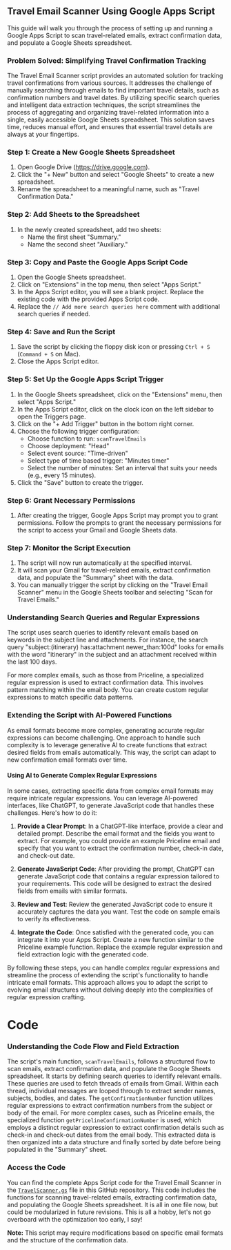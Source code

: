 ## Travel Email Scanner Using Google Apps Script

This guide will walk you through the process of setting up and running a Google Apps Script to scan travel-related emails, extract confirmation data, and populate a Google Sheets spreadsheet.

### Problem Solved: Simplifying Travel Confirmation Tracking

The Travel Email Scanner script provides an automated solution for tracking travel confirmations from various sources. It addresses the challenge of manually searching through emails to find important travel details, such as confirmation numbers and travel dates. By utilizing specific search queries and intelligent data extraction techniques, the script streamlines the process of aggregating and organizing travel-related information into a single, easily accessible Google Sheets spreadsheet. This solution saves time, reduces manual effort, and ensures that essential travel details are always at your fingertips.

### Step 1: Create a New Google Sheets Spreadsheet

1. Open Google Drive (https://drive.google.com).
2. Click the "+ New" button and select "Google Sheets" to create a new spreadsheet.
3. Rename the spreadsheet to a meaningful name, such as "Travel Confirmation Data."

### Step 2: Add Sheets to the Spreadsheet

1. In the newly created spreadsheet, add two sheets:
   - Name the first sheet "Summary."
   - Name the second sheet "Auxiliary."

### Step 3: Copy and Paste the Google Apps Script Code

1. Open the Google Sheets spreadsheet.
2. Click on "Extensions" in the top menu, then select "Apps Script."
3. In the Apps Script editor, you will see a blank project. Replace the existing code with the provided Apps Script code.
4. Replace the `// Add more search queries here` comment with additional search queries if needed.

### Step 4: Save and Run the Script

1. Save the script by clicking the floppy disk icon or pressing `Ctrl + S` (`Command + S` on Mac).
2. Close the Apps Script editor.

### Step 5: Set Up the Google Apps Script Trigger

1. In the Google Sheets spreadsheet, click on the "Extensions" menu, then select "Apps Script."
2. In the Apps Script editor, click on the clock icon on the left sidebar to open the Triggers page.
3. Click on the "+ Add Trigger" button in the bottom right corner.
4. Choose the following trigger configuration:
   - Choose function to run: `scanTravelEmails`
   - Choose deployment: "Head"
   - Select event source: "Time-driven"
   - Select type of time based trigger: "Minutes timer"
   - Select the number of minutes: Set an interval that suits your needs (e.g., every 15 minutes).
5. Click the "Save" button to create the trigger.

### Step 6: Grant Necessary Permissions

1. After creating the trigger, Google Apps Script may prompt you to grant permissions. Follow the prompts to grant the necessary permissions for the script to access your Gmail and Google Sheets data.

### Step 7: Monitor the Script Execution

1. The script will now run automatically at the specified interval.
2. It will scan your Gmail for travel-related emails, extract confirmation data, and populate the "Summary" sheet with the data.
3. You can manually trigger the script by clicking on the "Travel Email Scanner" menu in the Google Sheets toolbar and selecting "Scan for Travel Emails."

### Understanding Search Queries and Regular Expressions

The script uses search queries to identify relevant emails based on keywords in the subject line and attachments. For instance, the search query "subject:(itinerary) has:attachment newer_than:100d" looks for emails with the word "itinerary" in the subject and an attachment received within the last 100 days.

For more complex emails, such as those from Priceline, a specialized regular expression is used to extract confirmation data. This involves pattern matching within the email body. You can create custom regular expressions to match specific data patterns.

### Extending the Script with AI-Powered Functions

As email formats become more complex, generating accurate regular expressions can become challenging. One approach to handle such complexity is to leverage generative AI to create functions that extract desired fields from emails automatically. This way, the script can adapt to new confirmation email formats over time.

#### Using AI to Generate Complex Regular Expressions

In some cases, extracting specific data from complex email formats may require intricate regular expressions. You can leverage AI-powered interfaces, like ChatGPT, to generate JavaScript code that handles these challenges. Here's how to do it:

1. **Provide a Clear Prompt**: In a ChatGPT-like interface, provide a clear and detailed prompt. Describe the email format and the fields you want to extract. For example, you could provide an example Priceline email and specify that you want to extract the confirmation number, check-in date, and check-out date.

2. **Generate JavaScript Code**: After providing the prompt, ChatGPT can generate JavaScript code that contains a regular expression tailored to your requirements. This code will be designed to extract the desired fields from emails with similar formats.

3. **Review and Test**: Review the generated JavaScript code to ensure it accurately captures the data you want. Test the code on sample emails to verify its effectiveness.

4. **Integrate the Code**: Once satisfied with the generated code, you can integrate it into your Apps Script. Create a new function similar to the Priceline example function. Replace the example regular expression and field extraction logic with the generated code.

By following these steps, you can handle complex regular expressions and streamline the process of extending the script's functionality to handle intricate email formats. This approach allows you to adapt the script to evolving email structures without delving deeply into the complexities of regular expression crafting.

# Code

### Understanding the Code Flow and Field Extraction

The script's main function, `scanTravelEmails`, follows a structured flow to scan emails, extract confirmation data, and populate the Google Sheets spreadsheet. It starts by defining search queries to identify relevant emails. These queries are used to fetch threads of emails from Gmail. Within each thread, individual messages are looped through to extract sender names, subjects, bodies, and dates. The `getConfirmationNumber` function utilizes regular expressions to extract confirmation numbers from the subject or body of the email. For more complex cases, such as Priceline emails, the specialized function `getPricelineConfirmationNumber` is used, which employs a distinct regular expression to extract confirmation details such as check-in and check-out dates from the email body. This extracted data is then organized into a data structure and finally sorted by date before being populated in the "Summary" sheet.

### Access the Code

You can find the complete Apps Script code for the Travel Email Scanner in the [`TravelScanner.gs`](TravelScanner.gs) file in this GitHub repository. This code includes the functions for scanning travel-related emails, extracting confirmation data, and populating the Google Sheets spreadsheet. It is all in one file now, but could be modularized in future revisions. This is all a hobby, let's not go overboard with the optimization too early, I say! 

**Note:** This script may require modifications based on specific email formats and the structure of the confirmation data.
